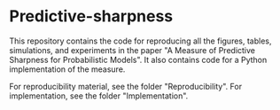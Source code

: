 # Predictive-sharpness
This repository contains the code for reproducing all the figures, tables, simulations, and experiments in the paper "A Measure of Predictive Sharpness for Probabilistic Models". It also contains code for a Python implementation of the measure.

For reproducibility material, see the folder "Reproducibility". For implementation, see the folder "Implementation".
